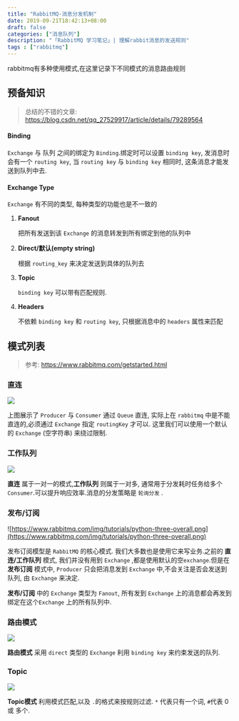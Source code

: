```yaml
---
title: "RabbitMQ-消息分发机制"
date: 2019-09-21T18:42:13+08:00
draft: false
categories: ["消息队列"]
description: "「RabbitMQ 学习笔记」| 理解rabbit消息的发送规则"
tags : ["rabbitmq"]
---
```


rabbitmq有多种使用模式,在这里记录下不同模式的消息路由规则

<!--more-->

## 预备知识

>  总结的不错的文章: https://blog.csdn.net/qq_27529917/article/details/79289564

#### Binding

`Exchange` 与 队列 之间的绑定为 `Binding`.绑定时可以设置 `binding key`, 发消息时会有一个 `routing key`, 当 `routing key` 与 `binding key` 相同时, 这条消息才能发送到队列中去.

#### Exchange Type

`Exchange` 有不同的类型, 每种类型的功能也是不一致的

1. **Fanout**

   把所有发送到该 `Exchange` 的消息转发到所有绑定到他的队列中

2. **Direct/默认(empty string)**

   根据 `routing_key` 来决定发送到具体的队列去

3. **Topic**

   `binding key` 可以带有匹配规则.

4. **Headers**

   不依赖 `binding key` 和 `routing key`, 只根据消息中的 `headers` 属性来匹配


## 模式列表

> 参考: https://www.rabbitmq.com/getstarted.html

### 直连

![](https://www.rabbitmq.com/img/tutorials/python-one-overall.png)

上图展示了 `Producer` 与 `Consumer` 通过 `Queue` 直连,  实际上在 `rabbitmq` 中是不能直连的,必须通过 `Exchange` 指定 `routingKey` 才可以. 这里我们可以使用一个默认的 `Exchange` (空字符串) 来绕过限制.

### 工作队列

![](https://www.rabbitmq.com/img/tutorials/python-two.png)

**直连** 属于一对一的模式,**工作队列** 则属于一对多, 通常用于分发耗时任务给多个`Consumer`.可以提升响应效率.消息的分发策略是 `轮询分发` .

### 发布/订阅

![https://www.rabbitmq.com/img/tutorials/python-three-overall.png](https://www.rabbitmq.com/img/tutorials/python-three-overall.png)

发布订阅模型是 `RabbitMQ` 的核心模式. 我们大多数也是使用它来写业务.之前的 **直连/工作队列** 模式, 我们并没有用到 `Exchange` ,都是使用默认的空`exchange`.但是在 **发布订阅** 模式中, `Producer` 只会把消息发到 `Exchange` 中,不会关注是否会发送到队列, 由 `Exchange` 来决定. 

**发布/订阅** 中的 `Exchange` 类型为 `Fanout`, 所有发到 `Exchange` 上的消息都会再发到绑定在这个`Exchange` 上的所有队列中.

### 路由模式

![](https://www.rabbitmq.com/img/tutorials/python-four.png)

**路由模式** 采用 `direct` 类型的 `Exchange` 利用 `binding key` 来约束发送的队列.



### Topic

![](https://www.rabbitmq.com/img/tutorials/python-five.png)

**Topic模式** 利用模式匹配,以及 `.`的格式来按规则过滤. `*` 代表只有一个词, `#`代表 0 或 多个.

